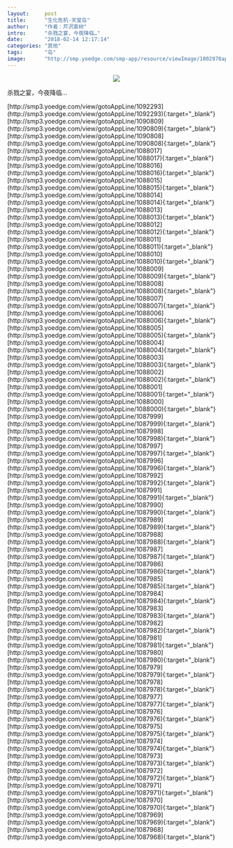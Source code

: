 ```yaml
---
layout:     post
title:      "生化危机-天堂岛"
author:     "作者：芹沢直树"
intro:      "杀戮之宴，今夜降临…"
date:       "2018-02-14 12:17:14"
categories: "其他"
tags:       "岛"
image:      "http://smp.yoedge.com/smp-app/resource/viewImage/1002978appline.png"
---
```

<div style="text-align: center">
<p><img src="http://smp.yoedge.com/smp-app/resource/viewImage/1002978appline.png"/></p>
</div>
<p class="post-meta">
<span>杀戮之宴，今夜降临…</span>
</p>
[http://smp3.yoedge.com/view/gotoAppLine/1092293](http://smp3.yoedge.com/view/gotoAppLine/1092293){:target="_blank"}
[http://smp3.yoedge.com/view/gotoAppLine/1090809](http://smp3.yoedge.com/view/gotoAppLine/1090809){:target="_blank"}
[http://smp3.yoedge.com/view/gotoAppLine/1090808](http://smp3.yoedge.com/view/gotoAppLine/1090808){:target="_blank"}
[http://smp3.yoedge.com/view/gotoAppLine/1088017](http://smp3.yoedge.com/view/gotoAppLine/1088017){:target="_blank"}
[http://smp3.yoedge.com/view/gotoAppLine/1088016](http://smp3.yoedge.com/view/gotoAppLine/1088016){:target="_blank"}
[http://smp3.yoedge.com/view/gotoAppLine/1088015](http://smp3.yoedge.com/view/gotoAppLine/1088015){:target="_blank"}
[http://smp3.yoedge.com/view/gotoAppLine/1088014](http://smp3.yoedge.com/view/gotoAppLine/1088014){:target="_blank"}
[http://smp3.yoedge.com/view/gotoAppLine/1088013](http://smp3.yoedge.com/view/gotoAppLine/1088013){:target="_blank"}
[http://smp3.yoedge.com/view/gotoAppLine/1088012](http://smp3.yoedge.com/view/gotoAppLine/1088012){:target="_blank"}
[http://smp3.yoedge.com/view/gotoAppLine/1088011](http://smp3.yoedge.com/view/gotoAppLine/1088011){:target="_blank"}
[http://smp3.yoedge.com/view/gotoAppLine/1088010](http://smp3.yoedge.com/view/gotoAppLine/1088010){:target="_blank"}
[http://smp3.yoedge.com/view/gotoAppLine/1088009](http://smp3.yoedge.com/view/gotoAppLine/1088009){:target="_blank"}
[http://smp3.yoedge.com/view/gotoAppLine/1088008](http://smp3.yoedge.com/view/gotoAppLine/1088008){:target="_blank"}
[http://smp3.yoedge.com/view/gotoAppLine/1088007](http://smp3.yoedge.com/view/gotoAppLine/1088007){:target="_blank"}
[http://smp3.yoedge.com/view/gotoAppLine/1088006](http://smp3.yoedge.com/view/gotoAppLine/1088006){:target="_blank"}
[http://smp3.yoedge.com/view/gotoAppLine/1088005](http://smp3.yoedge.com/view/gotoAppLine/1088005){:target="_blank"}
[http://smp3.yoedge.com/view/gotoAppLine/1088004](http://smp3.yoedge.com/view/gotoAppLine/1088004){:target="_blank"}
[http://smp3.yoedge.com/view/gotoAppLine/1088003](http://smp3.yoedge.com/view/gotoAppLine/1088003){:target="_blank"}
[http://smp3.yoedge.com/view/gotoAppLine/1088002](http://smp3.yoedge.com/view/gotoAppLine/1088002){:target="_blank"}
[http://smp3.yoedge.com/view/gotoAppLine/1088001](http://smp3.yoedge.com/view/gotoAppLine/1088001){:target="_blank"}
[http://smp3.yoedge.com/view/gotoAppLine/1088000](http://smp3.yoedge.com/view/gotoAppLine/1088000){:target="_blank"}
[http://smp3.yoedge.com/view/gotoAppLine/1087999](http://smp3.yoedge.com/view/gotoAppLine/1087999){:target="_blank"}
[http://smp3.yoedge.com/view/gotoAppLine/1087998](http://smp3.yoedge.com/view/gotoAppLine/1087998){:target="_blank"}
[http://smp3.yoedge.com/view/gotoAppLine/1087997](http://smp3.yoedge.com/view/gotoAppLine/1087997){:target="_blank"}
[http://smp3.yoedge.com/view/gotoAppLine/1087996](http://smp3.yoedge.com/view/gotoAppLine/1087996){:target="_blank"}
[http://smp3.yoedge.com/view/gotoAppLine/1087992](http://smp3.yoedge.com/view/gotoAppLine/1087992){:target="_blank"}
[http://smp3.yoedge.com/view/gotoAppLine/1087991](http://smp3.yoedge.com/view/gotoAppLine/1087991){:target="_blank"}
[http://smp3.yoedge.com/view/gotoAppLine/1087990](http://smp3.yoedge.com/view/gotoAppLine/1087990){:target="_blank"}
[http://smp3.yoedge.com/view/gotoAppLine/1087989](http://smp3.yoedge.com/view/gotoAppLine/1087989){:target="_blank"}
[http://smp3.yoedge.com/view/gotoAppLine/1087988](http://smp3.yoedge.com/view/gotoAppLine/1087988){:target="_blank"}
[http://smp3.yoedge.com/view/gotoAppLine/1087987](http://smp3.yoedge.com/view/gotoAppLine/1087987){:target="_blank"}
[http://smp3.yoedge.com/view/gotoAppLine/1087986](http://smp3.yoedge.com/view/gotoAppLine/1087986){:target="_blank"}
[http://smp3.yoedge.com/view/gotoAppLine/1087985](http://smp3.yoedge.com/view/gotoAppLine/1087985){:target="_blank"}
[http://smp3.yoedge.com/view/gotoAppLine/1087984](http://smp3.yoedge.com/view/gotoAppLine/1087984){:target="_blank"}
[http://smp3.yoedge.com/view/gotoAppLine/1087983](http://smp3.yoedge.com/view/gotoAppLine/1087983){:target="_blank"}
[http://smp3.yoedge.com/view/gotoAppLine/1087982](http://smp3.yoedge.com/view/gotoAppLine/1087982){:target="_blank"}
[http://smp3.yoedge.com/view/gotoAppLine/1087981](http://smp3.yoedge.com/view/gotoAppLine/1087981){:target="_blank"}
[http://smp3.yoedge.com/view/gotoAppLine/1087980](http://smp3.yoedge.com/view/gotoAppLine/1087980){:target="_blank"}
[http://smp3.yoedge.com/view/gotoAppLine/1087979](http://smp3.yoedge.com/view/gotoAppLine/1087979){:target="_blank"}
[http://smp3.yoedge.com/view/gotoAppLine/1087978](http://smp3.yoedge.com/view/gotoAppLine/1087978){:target="_blank"}
[http://smp3.yoedge.com/view/gotoAppLine/1087977](http://smp3.yoedge.com/view/gotoAppLine/1087977){:target="_blank"}
[http://smp3.yoedge.com/view/gotoAppLine/1087976](http://smp3.yoedge.com/view/gotoAppLine/1087976){:target="_blank"}
[http://smp3.yoedge.com/view/gotoAppLine/1087975](http://smp3.yoedge.com/view/gotoAppLine/1087975){:target="_blank"}
[http://smp3.yoedge.com/view/gotoAppLine/1087974](http://smp3.yoedge.com/view/gotoAppLine/1087974){:target="_blank"}
[http://smp3.yoedge.com/view/gotoAppLine/1087973](http://smp3.yoedge.com/view/gotoAppLine/1087973){:target="_blank"}
[http://smp3.yoedge.com/view/gotoAppLine/1087972](http://smp3.yoedge.com/view/gotoAppLine/1087972){:target="_blank"}
[http://smp3.yoedge.com/view/gotoAppLine/1087971](http://smp3.yoedge.com/view/gotoAppLine/1087971){:target="_blank"}
[http://smp3.yoedge.com/view/gotoAppLine/1087970](http://smp3.yoedge.com/view/gotoAppLine/1087970){:target="_blank"}
[http://smp3.yoedge.com/view/gotoAppLine/1087969](http://smp3.yoedge.com/view/gotoAppLine/1087969){:target="_blank"}
[http://smp3.yoedge.com/view/gotoAppLine/1087968](http://smp3.yoedge.com/view/gotoAppLine/1087968){:target="_blank"}


